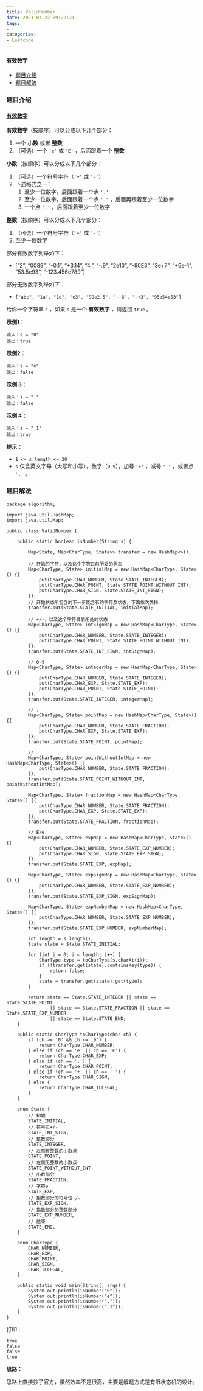 ```yaml
---
title: ValidNumber
date: 2021-04-22 09:22:21
tags:
- 
categories:
- Leetcode 
---
```




#### 有效数字

- [题目介绍](https://yangtzeshore.github.io/2021/04/22/ValidNumber/#题目介绍)
- [题目解法](https://yangtzeshore.github.io/2021/04/22/ValidNumber/#题目解法)

### 题目介绍

#### [有效数字](https://leetcode-cn.com/problems/valid-number/)

**有效数字**（按顺序）可以分成以下几个部分：

1. 一个 **小数** 或者 **整数**
2. （可选）一个 `'e'` 或 `'E'` ，后面跟着一个 **整数**

**小数**（按顺序）可以分成以下几个部分：

1. （可选）一个符号字符（`'+'` 或 `'-'`）
2. 下述格式之一：
   1. 至少一位数字，后面跟着一个点 `'.'`
   2. 至少一位数字，后面跟着一个点 `'.'` ，后面再跟着至少一位数字
   3. 一个点 `'.'` ，后面跟着至少一位数字

**整数**（按顺序）可以分成以下几个部分：

1. （可选）一个符号字符（`'+'` 或 `'-'`）
2. 至少一位数字

部分有效数字列举如下：

- [“2”, “0089”, “-0.1”, “+3.14”, “4.”, “-.9”, “2e10”, “-90E3”, “3e+7”, “+6e-1”, “53.5e93”, “-123.456e789”]

部分无效数字列举如下：

- `["abc", "1a", "1e", "e3", "99e2.5", "--6", "-+3", "95a54e53"]`

给你一个字符串 `s` ，如果 `s` 是一个 **有效数字** ，请返回 `true` 。

**示例1：**

```
输入：s = "0"
输出：true
```

**示例2：**

```
输入：s = "e"
输出：false
```

**示例 3：**

```
输入：s = "."
输出：false
```

**示例 4：**

```
输入：s = ".1"
输出：true
```

**提示：**

- `1 <= s.length <= 20`
- `s` 仅含英文字母（大写和小写），数字（`0-9`），加号 `'+'` ，减号 `'-'` ，或者点 `'.'` 。

### 题目解法

```
package algorithm;

import java.util.HashMap;
import java.util.Map;

public class ValidNumber {

    public static boolean isNumber(String s) {

        Map<State, Map<CharType, State>> transfer = new HashMap<>();

        // 开始的字符，以及这个字符目前所处的状态
        Map<CharType, State> initialMap = new HashMap<CharType, State>() {{
            put(CharType.CHAR_NUMBER, State.STATE_INTEGER);
            put(CharType.CHAR_POINT, State.STATE_POINT_WITHOUT_INT);
            put(CharType.CHAR_SIGN, State.STATE_INT_SIGN);
        }};
        // 开始状态所包含的下一步能含有的字符及状态，下面依次类推
        transfer.put(State.STATE_INITIAL, initialMap);

        // +/-，以及这个字符目前所处的状态
        Map<CharType, State> intSignMap = new HashMap<CharType, State>() {{
            put(CharType.CHAR_NUMBER, State.STATE_INTEGER);
            put(CharType.CHAR_POINT, State.STATE_POINT_WITHOUT_INT);
        }};
        transfer.put(State.STATE_INT_SIGN, intSignMap);

        // 0-9
        Map<CharType, State> integerMap = new HashMap<CharType, State>() {{
            put(CharType.CHAR_NUMBER, State.STATE_INTEGER);
            put(CharType.CHAR_EXP, State.STATE_EXP);
            put(CharType.CHAR_POINT, State.STATE_POINT);
        }};
        transfer.put(State.STATE_INTEGER, integerMap);

        // .
        Map<CharType, State> pointMap = new HashMap<CharType, State>() {{
            put(CharType.CHAR_NUMBER, State.STATE_FRACTION);
            put(CharType.CHAR_EXP, State.STATE_EXP);
        }};
        transfer.put(State.STATE_POINT, pointMap);

        // .
        Map<CharType, State> pointWithoutIntMap = new HashMap<CharType, State>() {{
            put(CharType.CHAR_NUMBER, State.STATE_FRACTION);
        }};
        transfer.put(State.STATE_POINT_WITHOUT_INT, pointWithoutIntMap);

        Map<CharType, State> fractionMap = new HashMap<CharType, State>() {{
            put(CharType.CHAR_NUMBER, State.STATE_FRACTION);
            put(CharType.CHAR_EXP, State.STATE_EXP);
        }};
        transfer.put(State.STATE_FRACTION, fractionMap);

        // E/e
        Map<CharType, State> expMap = new HashMap<CharType, State>() {{
            put(CharType.CHAR_NUMBER, State.STATE_EXP_NUMBER);
            put(CharType.CHAR_SIGN, State.STATE_EXP_SIGN);
        }};
        transfer.put(State.STATE_EXP, expMap);

        Map<CharType, State> expSignMap = new HashMap<CharType, State>() {{
            put(CharType.CHAR_NUMBER, State.STATE_EXP_NUMBER);
        }};
        transfer.put(State.STATE_EXP_SIGN, expSignMap);

        Map<CharType, State> expNumberMap = new HashMap<CharType, State>() {{
            put(CharType.CHAR_NUMBER, State.STATE_EXP_NUMBER);
        }};
        transfer.put(State.STATE_EXP_NUMBER, expNumberMap);

        int length = s.length();
        State state = State.STATE_INITIAL;

        for (int i = 0; i < length; i++) {
            CharType type = toCharType(s.charAt(i));
            if (!transfer.get(state).containsKey(type)) {
                return false;
            }
            state = transfer.get(state).get(type);
        }

        return state == State.STATE_INTEGER || state == State.STATE_POINT
                || state == State.STATE_FRACTION || state == State.STATE_EXP_NUMBER
                || state == State.STATE_END;
    }

    public static CharType toCharType(char ch) {
        if (ch >= '0' && ch <= '9') {
            return CharType.CHAR_NUMBER;
        } else if (ch == 'e' || ch == 'E') {
            return CharType.CHAR_EXP;
        } else if (ch == '.') {
            return CharType.CHAR_POINT;
        } else if (ch == '+' || ch == '-') {
            return CharType.CHAR_SIGN;
        } else {
            return CharType.CHAR_ILLEGAL;
        }
    }

    enum State {
        // 初始
        STATE_INITIAL,
        // 符号位+/-
        STATE_INT_SIGN,
        // 整数部分
        STATE_INTEGER,
        // 左侧有整数的小数点
        STATE_POINT,
        // 左侧无整数的小数点
        STATE_POINT_WITHOUT_INT,
        // 小数部分
        STATE_FRACTION,
        // 字符e
        STATE_EXP,
        // 指数部分的符号位+/-
        STATE_EXP_SIGN,
        // 指数部分的整数部分
        STATE_EXP_NUMBER,
        // 结束
        STATE_END,
    }

    enum CharType {
        CHAR_NUMBER,
        CHAR_EXP,
        CHAR_POINT,
        CHAR_SIGN,
        CHAR_ILLEGAL,
    }

    public static void main(String[] args) {
        System.out.println(isNumber("0"));
        System.out.println(isNumber("e"));
        System.out.println(isNumber("."));
        System.out.println(isNumber(".1"));
    }
}
```

打印：

```
true
false
false
true
```

**思路：**

思路上直接抄了官方，虽然效率不是很高，主要是解题方式是有限状态机的设计。